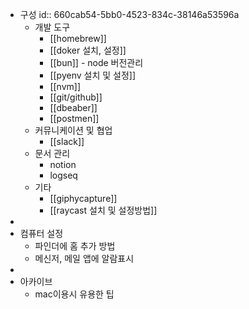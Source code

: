 - 구성
  id:: 660cab54-5bb0-4523-834c-38146a53596a
	- 개발 도구
		- [[homebrew]]
		- [[doker 설치, 설정]]
		- [[bun]] - node 버전관리
		- [[pyenv 설치 및 설정]]
		- [[nvm]]
		- [[git/github]]
		- [[dbeaber]]
		- [[postmen]]
	- 커뮤니케이션 및 협업
		- [[slack]]
	- 문서 관리
		- notion
		- logseq
	- 기타
		- [[giphycapture]]
		- [[raycast 설치 및 설정방법]]
-
- 컴퓨터 설정
	- 파인더에 홈 추가 방법
	- 메신저, 메일 앱에 알람표시
-
- 아카이브
	- mac이용시 유용한 팁